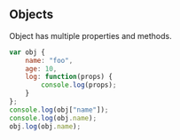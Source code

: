 ## Objects

Object has multiple properties and methods.

```js
var obj {
	name: "foo",
	age: 10,
	log: function(props) {
		console.log(props);
	}
};
console.log(obj["name"]);
console.log(obj.name);
obj.log(obj.name);
```